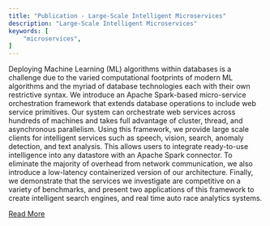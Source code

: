 ```yaml
---
title: "Publication - Large-Scale Intelligent Microservices"
description: "Large-Scale Intelligent Microservices"
keywords: [
	"microservices",
]
---
```


Deploying Machine Learning (ML) algorithms within databases is a challenge due to the varied computational footprints of modern ML algorithms and the myriad of database technologies each with their own restrictive syntax. We introduce an Apache Spark-based micro-service orchestration <!--truncate--> framework that extends database operations to include web service primitives. Our system can orchestrate web services across hundreds of machines and takes full advantage of cluster, thread, and asynchronous parallelism. Using this framework, we provide large scale clients for intelligent services such as speech, vision, search, anomaly detection, and text analysis. This allows users to integrate ready-to-use intelligence into any datastore with an Apache Spark connector. To eliminate the majority of overhead from network communication, we also introduce a low-latency containerized version of our architecture. Finally, we demonstrate that the services we investigate are competitive on a variety of benchmarks, and present two applications of this framework to create intelligent search engines, and real time auto race analytics systems.

[Read More](https://www.microsoft.com/en-us/research/publication/large-scale-services/)
